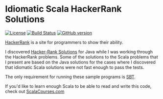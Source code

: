 # Idiomatic Scala HackerRank Solutions

[![License](https://img.shields.io/badge/License-Apache%202.0-blue.svg)](https://opensource.org/licenses/Apache-2.0)
[![Build Status](https://travis-ci.org/mslinn/hacker-rank.svg?branch=master)](https://travis-ci.org/mslinn/hacker-rank)
[![GitHub version](https://badge.fury.io/gh/mslinn%2Fhacker-rank.svg)](https://badge.fury.io/gh/mslinn%2Fhacker-rank)

[HackerRank](https://hackerrank.com) is a site for programmers to show their ability.

I discovered [Hacker-Rank Solutions](https://github.com/rshaghoulian/HackerRank_solutions) for Java while I was working through the HackerRank problems. 
Some of the solutions to the Scala problems that I present are based on the Java solutions for the cases where I discovered that idiomatic Scala solutions were not fast enough to pass the tests.

The only requirement for running these sample programs is [SBT](http://www.scala-sbt.org/).

If you'd like to learn enough Scala to be able to read and write this code, check out [ScalaCourses.com](https://www.ScalaCourses.com)
